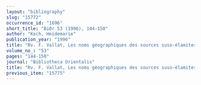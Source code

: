 ```yaml
---
layout: "bibliography"
slug: "15772"
occurrence_id: "1696"
short_title: "BiOr 53 (1996), 144-150"
author: "Koch, Heidemarie"
publication_year: "1996"
title: "Rv. F. Vallat, Les noms géographiques des sources suso-élamites (RGTC 11, 1993)"
volume_no_: "53"
pages: "144-150"
journal: "Bibliotheca Orientalis"
title: "Rv. F. Vallat, Les noms géographiques des sources suso-élamites (RGTC 11, 1993)"
previous_item: "15775"
---
```

